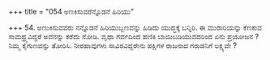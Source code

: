 +++
title = "054 ಅಣಕಿಸುವರೆನ್ನೊಡನೆ ಹಿರಿಯು"

+++
54. ಅಣುಕಿಸುವವರು ನನ್ನೊಡನೆ ಹಿರಿಯುಬ್ಬಣವನ್ನು ಹಿಡಿದು ಯುದ್ಧಕ್ಕೆ ಬನ್ನಿರಿ. ಈ ಮುರಾರಿಯನ್ನು ಕೆಣಕುವ ಸಾಮಥ್ರ್ಯವಿದ್ದರೆ ಅವನನ್ನು ಕರೆದು ನೋಡಿ. ವೃಥಾ ಗರ್ವದಿಂದ ಹಣಿಕಿ ಬಾಯಿಬಡಿಯುವದರಿಂದ ಏನು ಪ್ರಯೋಜನ ? ನಿಮ್ಮ ಕೈಗುಣವನ್ನು ತೋರಿಸಿ. ನೀರಹಾವುಗಳು ಸಾವಿರವಿದ್ದರೇನು ಪಕ್ಷಿಗಳ ರಾಜನಾದ ಗರುಡನಿಗೆ ಲಕ್ಷ್ಯವೇ ?